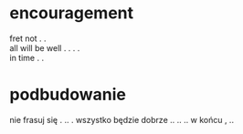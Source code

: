 # encouragement

fret not . .  
all will be well . . . .  
in time . .  

# podbudowanie

nie frasuj się  . .. .
wszystko będzie dobrze  .. .. ..
w końcu  , ..
